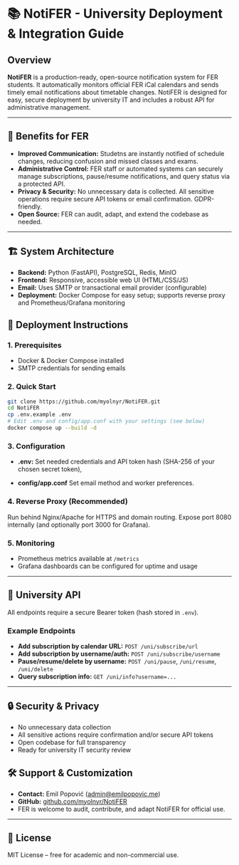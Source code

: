 # 📚 NotiFER - University Deployment & Integration Guide

## Overview

**NotiFER** is a production-ready, open-source notification system for FER students.
It automatically monitors official FER iCal calendars and sends timely email notifications about timetable changes.
NotiFER is designed for easy, secure deployment by university IT and includes a robust API for administrative management.

---

## 🎯 Benefits for FER

- **Improved Communication:** Studetns are instantly notified of schedule changes, reducing confusion and missed classes and exams.
- **Administrative Control:** FER staff or automated systems can securely manage subscriptions, pause/resume notifications, and query status via a protected API.
- **Privacy & Security:** No unnecessary data is collected. All sensitive operations require secure API tokens or email confirmation. GDPR-friendly.
- **Open Source:** FER can audit, adapt, and extend the codebase as needed.

---

## 🏗️ System Architecture

- **Backend:** Python (FastAPI), PostgreSQL, Redis, MinIO
- **Frontend:** Responsive, accessible web UI (HTML/CSS/JS)
- **Email:** Uses SMTP or transactional email provider (configurable)
- **Deployment:** Docker Compose for easy setup; supports reverse proxy and Prometheus/Grafana monitoring

## 🚀 Deployment Instructions

### 1. Prerequisites

- Docker & Docker Compose installed
- SMTP credentials for sending emails

### 2. Quick Start

```bash
git clone https://github.com/myolnyr/NotiFER.git
cd NotiFER
cp .env.example .env
# Edit .env and config/app.conf with your settings (see below)
docker compose up --build -d
```

### 3. Configuration

- **.env:**
    Set needed credentials and API token hash (SHA-256 of your chosen secret token),

- **config/app.conf**
    Set email method and worker preferences.

### 4. Reverse Proxy (Recommended)

Run behind Nginx/Apache for HTTPS and domain routing.
Expose port 8080 internally (and optionally port 3000 for Grafana).

### 5. Monitoring

- Prometheus metrics available at `/metrics`
- Grafana dashboards can be configured for uptime and usage

---

## 🔑 University API

All endpoints require a secure Bearer token (hash stored in `.env`).

### Example Endpoints

- **Add subscription by calendar URL:**
    `POST /uni/subscribe/url`
- **Add subscription by username/auth:**
    `POST /uni/subscribe/username`
- **Pause/resume/delete by username:**
    `POST /uni/pause`, `/uni/resume`, `/uni/delete`
- **Query subscription info:**
    `GET /uni/info?username=...`

---

## 🔒 Security & Privacy

- No unnecessary data collection
- All sensitive actions require confirmation and/or secure API tokens
- Open codebase for full transparency
- Ready for university IT security review

## 🛠️ Support & Customization

- **Contact:** Emil Popović (<admin@emilpopovic.me>)
- **GitHub:** [github.com/myolnyr/NotiFER](https://github.com/myolnyr/NotiFER)
- FER is welcome to audit, contribute, and adapt NotiFER for official use.

---

## 📄 License

MIT License – free for academic and non-commercial use.
